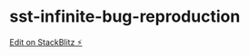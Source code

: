 # sst-infinite-bug-reproduction

[Edit on StackBlitz ⚡️](https://stackblitz.com/edit/stackblitz-starters-rsbgtz)
